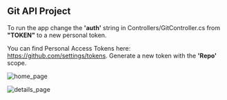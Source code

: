 <h2>Git API Project</h2>
 
To run the app change the <strong>'auth'</strong> string in Controllers/GitController.cs from <strong>"TOKEN"</strong> to a new personal token.

You can find Personal Access Tokens here: https://github.com/settings/tokens. Generate a new token with the <strong>'Repo'</strong> scope.

![home_page](https://github.com/CraigWhittington/GitAPI/blob/main/GitApi/Assets/GitHome.PNG)

![details_page](https://github.com/CraigWhittington/GitAPI/blob/main/GitApi/Assets/GitDetails.PNG)
